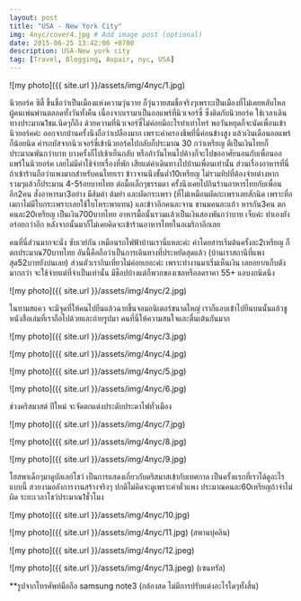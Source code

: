 ```yaml
---
layout: post
title: "USA - New York City"
img: 4nyc/cover4.jpg # Add image post (optional)
date: 2015-06-25 13:42:00 +0700
description: USA-New york city
tag: [Travel, Blogging, Aupair, nyc, USA]
---
```



![my photo]({{ site.url }}/assets/img/4nyc/1.jpg)

นิวยอร์ค ซิตี้ ขึ้นชื่อว่าเป็นเมืองแห่งความวุ่นวาย ก็วุ่นวายสมชื่อจริงๆเพราะเป็นเมืองที่ไม่เคยหลับไหล ผู้คนเพ่นพ่านตลอดทั้งวันทั้งคืน เนื่องจากเรามาเป็นออแพร์ที่นิวเจอร์ซี่ ซึ่งติดกับนิวยอร์ค ใช้เวลาเดินทางประมาณ1ชม.นิดๆก็ถึง ด้วยความที่นิวเจอร์ซี่ไม่ค่อยมีอะไรทำเท่าไหร่ พอวันหยุดก็จะนัดเพื่อนเข้านิวยอร์คค่ะ ออกจากบ้านครั้งนึงถือว่าเปลืองมาก เพราะค่าครองชีพที่นี่ค่อนข้างสูง แล้วเงินเดือนออแพร์ก็น้อยนิด ค่ารถบัสจากนิวเจอร์ซี่เข้านิวยอร์คไปกลับก็ประมาณ 30 กว่าเหรียญ ตีเป็นเงินไทยก็ประมาณพันกว่าบาท บางครั้งก็ไปเช้าเย็นกลับ หรือถ้าวันไหนไปค้างก็จะไปขออาศัยนอนกับเพื่อนออแพร์ในนิวยอร์ค เลยไม่มีค่าใช้จ่ายเรื่องที่พัก เสียแต่ค่าเดินทางไปบ้านเพื่อนเท่านั้น
ส่วนเรื่องอาหารที่นี่ถ้าเข้าร้านถือว่าแพงมากสำหรับคนไทยเรา ข้าวจานนึงขั้นต่ำ10เหรียญ ไม่รวมทิปที่ต้องจ่ายต่างหาก รวมๆแล้วก็ประมาน 4-5ร้อยบาทไทย ต่อมื้อเล็กๆธรรมดา  ครั้งนึงเคยไปกินร้านอาหารไทยกับเพื่อนอีก2คน สั่งอาหารมา3อย่าง มีส้มตำ ต้มยำ และผัดกระเพรา (ที่ไม่เหมือนผัดกะเพราเลยสักนิด เพราะที่อเมกาไม่มีใบกระเพราะเลยใช้ใบโหระพาแทน) และข้าวอีกคนละจาน ชานมคนละแก้ว หารกัน3คน ตกคนละ20เหรียญ เป็นเงิน700บาทไทย อาหารมื้อนั้นรวมแล้วเป็นเงินสองพันกว่าบาท เจ็บค่ะ ทำเองยังอร่อยกว่าอีก หลังจากนั้นมาก็ไม่เคยคิดจะเข้าร้านอาหารไทยในอเมริกาอีกเลย

คนที่นี่ส่วนมากจะนั่ง ซับเวย์กัน เหมือนรถไฟฟ้าบ้านเรานี่แหละค่ะ ค่าโดยสารเริ่มต้นครั้งละ2เหรียญ ก็ตกประมาณ70บาทไทย อันนี้คือถือว่าเป็นการเดินทางที่ประหยัดสุดแล้ว (บ้านเราสถานีที่แพงสุด52บาทยังบ่นเลย) ส่วนตัวเรากินเที่ยวไม่ค่อยเยอะค่ะ เพราะทำงานมาเริ่มเห็นเงิน เลยอยากเก็บตังมากกว่า จะใช้จ่ายแต่ที่จำเป็นเท่านั้น มีช็อปบ้างแต่ก็พวกของเซลหรือลดราคา 55+ แอบงกนิดนึง


![my photo]({{ site.url }}/assets/img/4nyc/2.jpg)

ในทามสแคว จะมีจุดที่ให้คนไปยืนแล้วฉายขึ้นจอมอนิเตอร์ขนาดใหญ่ เราก็แอบเข้าไปยืนบนนั้นแล้วชูหนังสือเล่มที่เราถือไปด้วยและถ่ายรูปมา คนที่นี่ให้ความสนใจและตื่นเต้นกันมาก

![my photo]({{ site.url }}/assets/img/4nyc/3.jpg)

![my photo]({{ site.url }}/assets/img/4nyc/4.jpg)

![my photo]({{ site.url }}/assets/img/4nyc/5.jpg)

![my photo]({{ site.url }}/assets/img/4nyc/6.jpg)

ช่วงคริสมาสต์ ปีใหม่ จะจัดตกแต่งประดับประดาไฟทั่วเมือง 

![my photo]({{ site.url }}/assets/img/4nyc/7.jpg)

![my photo]({{ site.url }}/assets/img/4nyc/8.jpg)

![my photo]({{ site.url }}/assets/img/4nyc/9.jpg)

โฮสพาเด็กๆมาดูบัลเลย์โชว์ เป็นการแสดงเกี่ยวกับคริสมาสเข้ากับเทศกาล  เป็นครั้งแรกที่เราได้ดูอะไรแบบนี้ สวยงามอลังการงานสร้างจริงๆ ปกติไม่คิดจะดูเพราะค่าตั๋วแพง ประมาณคนละ60เหรียญถ้าจำไม่ผิด  ระยะเวลาโชว์ประมาณ1ชั่วโมง

![my photo]({{ site.url }}/assets/img/4nyc/10.jpg)

![my photo]({{ site.url }}/assets/img/4nyc/11.jpg)
(สพานบุํคลิน)

![my photo]({{ site.url }}/assets/img/4nyc/12.jpeg)

![my photo]({{ site.url }}/assets/img/4nyc/13.jpeg)
(เซนทรัล)

**รูปจากโทรศัพท์มือถือ samsung note3 (กล้องสด ไม่มีการปรับแต่งอะไรใดๆทั้งสิ้น)
